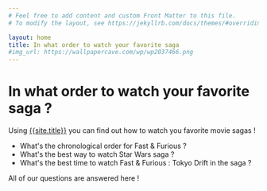 ```yaml
---
# Feel free to add content and custom Front Matter to this file.
# To modify the layout, see https://jekyllrb.com/docs/themes/#overriding-theme-defaults

layout: home
title: In what order to watch your favorite saga
#img_url: https://wallpapercave.com/wp/wp2037466.png
---
```


# In what order to watch your favorite saga ?

Using [{{site.title}}]({{site.url}}) you can find out how to watch you favorite movie sagas !

* What's the chronological order for Fast & Furious ?
* What's the best way to watch Star Wars saga ?
* What's the best time to watch Fast & Furious : Tokyo Drift in the saga ?

All of our questions are answered here !